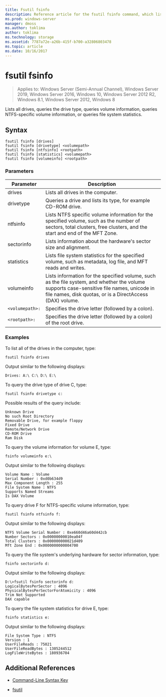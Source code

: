 ```yaml
---
title: Fsutil fsinfo
description: Reference article for the fsutil fsinfo command, which lists all drives, queries the drive type, queries volume information, queries NTFS-specific volume information, or queries file system statistics.
ms.prod: windows-server
manager: dmoss
ms.author: toklima
author: toklima
ms.technology: storage
ms.assetid: 7787a72e-a26b-415f-b700-a32806803478
ms.topic: article
ms.date: 10/16/2017
---
```


# fsutil fsinfo

> Applies to: Windows Server (Semi-Annual Channel), Windows Server 2019, Windows Server 2016, Windows 10, Windows Server 2012 R2, Windows 8.1, Windows Server 2012, Windows 8

Lists all drives, queries the drive type, queries volume information, queries NTFS-specific volume information, or queries file system statistics.

## Syntax

```
fsutil fsinfo [drives]
fsutil fsinfo [drivetype] <volumepath>
fsutil fsinfo [ntfsinfo] <rootpath>
fsutil fsinfo [statistics] <volumepath>
fsutil fsinfo [volumeinfo] <rootpath>
```

### Parameters

| Parameter | Description |
| --------- |------------ |
| drives | Lists all drives in the computer. |
| drivetype | Queries a drive and lists its type, for example CD-ROM drive. |
| ntfsinfo | Lists NTFS specific volume information for the specified volume, such as the number of sectors, total clusters, free clusters, and the start and end of the MFT Zone. |
| sectorinfo | Lists information about the hardware's sector size and alignment. |
| statistics | Lists file system statistics for the specified volume, such as metadata, log file, and MFT reads and writes. |
| volumeinfo | Lists information for the specified volume, such as the file system, and whether the volume supports case-sensitive file names, unicode in file names, disk quotas, or is a DirectAccess (DAX) volume. |
| `<volumepath>:` | Specifies the drive letter (followed by a colon). |
| `<rootpath>:` | Specifies the drive letter (followed by a colon) of the root drive. |

### Examples

To list all of the drives in the computer, type:

```
fsutil fsinfo drives
```

Output similar to the following displays:

```
Drives: A:\ C:\ D:\ E:\
```

To query the drive type of drive C, type:

```
fsutil fsinfo drivetype c:
```

Possible results of the query include:

```
Unknown Drive
No such Root Directory
Removable Drive, for example floppy
Fixed Drive
Remote/Network Drive
CD-ROM Drive
Ram Disk
```

To query the volume information for volume E, type:

```
fsinfo volumeinfo e:\
```

Output similar to the following displays:

```
Volume Name : Volume
Serial Number : 0xd0b634d9
Max Component Length : 255
File System Name : NTFS
Supports Named Streams
Is DAX Volume
```

To query drive F for NTFS-specific volume information, type:

```
fsutil fsinfo ntfsinfo f:
```

Output similar to the following displays:

```
NTFS Volume Serial Number : 0xe660d46a60d442cb
Number Sectors : 0x00000000010ea04f
Total Clusters : 0x000000000021d409
Mft Zone End : 0x0000000000004700
```

To query the file system's underlying hardware for sector information, type:

```
fsinfo sectorinfo d:
```

Output similar to the following displays:

```
D:\>fsutil fsinfo sectorinfo d:
LogicalBytesPerSector : 4096
PhysicalBytesPerSectorForAtomicity : 4096
Trim Not Supported
DAX capable
```

To query the file system statistics for drive E, type:

```
fsinfo statistics e:
```

Output similar to the following displays:

```
File System Type : NTFS
Version : 1
UserFileReads : 75021
UserFileReadBytes : 1305244512
LogFileWriteBytes : 180936704
```

## Additional References

- [Command-Line Syntax Key](command-line-syntax-key.md)

- [fsutil](fsutil.md)
